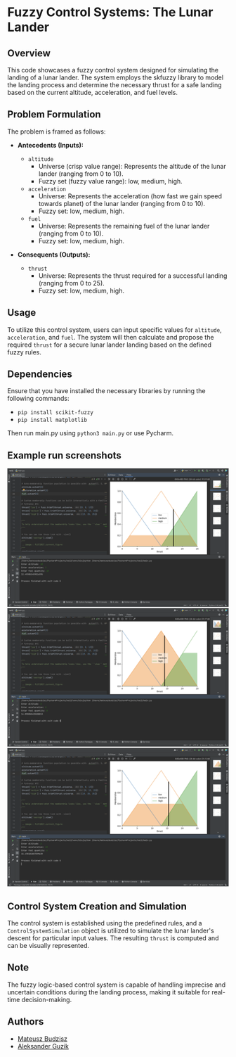 # Fuzzy Control Systems: The Lunar Lander

## Overview
This code showcases a fuzzy control system designed for simulating the landing of a lunar lander. The system employs the skfuzzy library to model the landing process and determine the necessary thrust for a safe landing based on the current altitude, acceleration, and fuel levels.

## Problem Formulation
The problem is framed as follows:

- **Antecedents (Inputs):**
    - `altitude`
        - Universe (crisp value range): Represents the altitude of the lunar lander (ranging from 0 to 10).
        - Fuzzy set (fuzzy value range): low, medium, high.
    - `acceleration`
        - Universe: Represents the acceleration (how fast we gain speed towards planet) of the lunar lander (ranging from 0 to 10).
        - Fuzzy set: low, medium, high.
    - `fuel`
        - Universe: Represents the remaining fuel of the lunar lander (ranging from 0 to 10).
        - Fuzzy set: low, medium, high.

- **Consequents (Outputs):**
    - `thrust`
        - Universe: Represents the thrust required for a successful landing (ranging from 0 to 25).
        - Fuzzy set: low, medium, high.

## Usage
To utilize this control system, users can input specific values for `altitude`, `acceleration`, and `fuel`. The system will then calculate and propose the required `thrust` for a secure lunar lander landing based on the defined fuzzy rules.

## Dependencies
Ensure that you have installed the necessary libraries by running the following commands:
- `pip install scikit-fuzzy`
- `pip install matplotlib`

Then run main.py using `python3 main.py` or use Pycharm.

## Example run screenshots

![App Screenshot](../screenshots/p2-0.png)
![App Screenshot](../screenshots/p2-1.png)
![App Screenshot](../screenshots/p2-2.png)

## Control System Creation and Simulation
The control system is established using the predefined rules, and a `ControlSystemSimulation` object is utilized to simulate the lunar lander's descent for particular input values. The resulting `thrust` is computed and can be visually represented.

## Note
The fuzzy logic-based control system is capable of handling imprecise and uncertain conditions during the landing process, making it suitable for real-time decision-making.

## Authors
- [Mateusz Budzisz](https://github.com/ElectroluxV2)
- [Aleksander Guzik](https://github.com/OlekMeister)